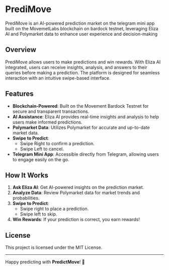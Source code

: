 # PrediMove

PrediMove is an AI-powered prediction market on the telegram mini app built on the MovemetLabs blockchain on bardock testnet, leveraging Eliza AI and Polymarket data to enhance user experience and decision-making

## Overview

PrediMove allows users to make predictions and win rewards. With Eliza AI integrated, users can receive insights, analysis, and answers to their queries before making a prediction. The platform is designed for seamless interaction with an intuitive swipe-based interface.

## Features

- **Blockchain-Powered**: Built on the Movement Bardock Testnet  for secure and transparent transactions.
- **AI Assistance**: Eliza AI provides real-time insights and analysis to help users make informed predictions.
- **Polymarket Data**: Utilizes Polymarket for accurate and up-to-date market data.
- **Swipe to Predict**:
  - Swipe Right to confirm a prediction.
  - Swipe Left to cancel.
- **Telegram Mini App**: Accessible directly from Telegram, allowing users to engage easily on the go.

## How It Works

1. **Ask Eliza AI**: Get AI-powered insights on the prediction market.
2. **Analyze Data**: Review Polymarket data for market trends and probabilities.
3. **Swipe to Predict**:
   - Swipe right to place a prediction.
   - Swipe left to skip.
4. **Win Rewards**: If your prediction is correct, you earn rewards!



## License

This project is licensed under the MIT License.

---

Happy predicting with **PredictMove**! 🚀
